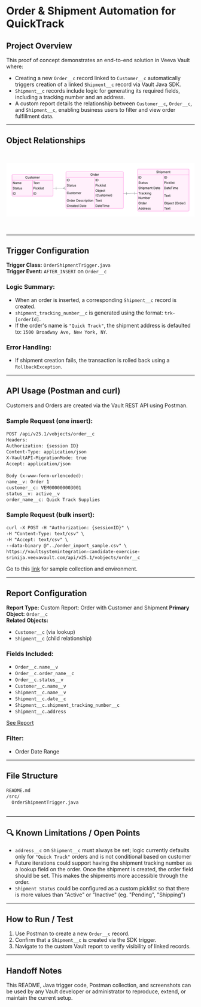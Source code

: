 
# Order & Shipment Automation for QuickTrack 

## Project Overview

This proof of concept demonstrates an end-to-end solution in Veeva Vault where:
- Creating a new `Order__c` record linked to `Customer__c` automatically triggers creation of a linked `Shipment__c` record via Vault Java SDK.
- `Shipment__c` records include logic for generating its required fields, including a tracking number and an address. 
- A custom report details the relationship between `Customer__c`, `Order__c`, and `Shipment__c`, enabling business users to filter and view order fulfillment data.

---

## Object Relationships
<br>

![Entity Relationship Diagram](./Object-Entity%20Diagram.png)

<br>

---

## Trigger Configuration

**Trigger Class:** `OrderShipmentTrigger.java`  
**Trigger Event:** `AFTER_INSERT` on `Order__c`

### Logic Summary:
- When an order is inserted, a corresponding `Shipment__c` record is created.
- `shipment_tracking_number__c` is generated using the format: `trk-[orderId]`.
- If the order's name is `"Quick Track"`, the shipment address is defaulted to: `1500 Broadway Ave, New York, NY`.

### Error Handling:
- If shipment creation fails, the transaction is rolled back using a `RollbackException`.

---

## API Usage (Postman and curl)

Customers and Orders are created via the Vault REST API using Postman.

### Sample Request (one insert):
```
POST /api/v25.1/vobjects/order__c
Headers:
Authorization: {session ID}
Content-Type: application/json
X-VaultAPI-MigrationMode: true
Accept: application/json

Body (x-www-form-urlencoded):
name__v: Order 1
customer__c: VEM000000003001
status__v: active__v
order_name__c: Quick Track Supplies

```

### Sample Request (bulk insert):
```
curl -X POST -H "Authorization: {sessionID}" \
-H "Content-Type: text/csv" \
-H "Accept: text/csv" \
--data-binary @"../order_import_sample.csv" \
https://vaultsystemintegration-candidate-exercise-srinija.veevavault.com/api/v25.1/vobjects/order__c

```


Go to this [link](https://srinija-s-team.postman.co/workspace/adeba121-c4d0-4820-8813-443cc794c9f7/request/46722228-857bfea0-104f-43ea-be07-88ae2ed12bf2?tab=body) for sample collection and environment.

---

## Report Configuration

**Report Type:** Custom Report: Order with Customer and Shipment
**Primary Object:** `Order__c`  
**Related Objects:**
- `Customer__c` (via lookup)
- `Shipment__c` (child relationship)

### Fields Included:
- `Order__c.name__v`
- `Order__c.order_name__c`
- `Order__c.status__v`
- `Customer__c.name__v`
- `Shipment__c.name__v`
- `Shipment__c.date__c`
- `Shipment__c.shipment_tracking_number__c`
- `Shipment__c.address`

[See Report](https://vaultsystemintegration-candidate-exercise-srinija.veevavault.com/ui/#reporting/viewer/0RP00000000A001)

### Filter:
- Order Date Range

---

## File Structure

```
README.md
/src/
  OrderShipmentTrigger.java


```

---

## 🔍 Known Limitations / Open Points

- `address__c` on `Shipment__c` must always be set; logic currently defaults only for `"Quick Track"` orders and is not conditional based on customer 
- Future iterations could support having the shipment tracking number as a lookup field on the order. Once the shipment is created, the order field should be set. This makes   the shipments more accessible through the order. 
- `Shipment Status` could be configured as a custom picklist so that there is more values than "Active" or "Inactive" (eg. "Pending", "Shipping")

---

## How to Run / Test

1. Use Postman to create a new `Order__c` record.
2. Confirm that a `Shipment__c` is created via the SDK trigger.
3. Navigate to the custom Vault report to verify visibility of linked records.

---

## Handoff Notes

This README, Java trigger code, Postman collection, and screenshots can be used by any Vault developer or administrator to reproduce, extend, or maintain the current setup.
